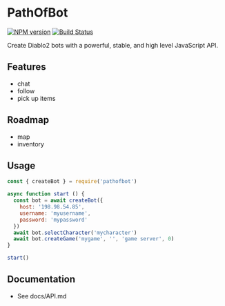 # PathOfBot
[![NPM version](https://img.shields.io/npm/v/pathofbot.svg)](http://npmjs.com/package/pathofbot)
[![Build Status](https://img.shields.io/circleci/project/MephisTools/PathOfBot/master.svg)](https://circleci.com/gh/MephisTools/PathOfBot)

Create Diablo2 bots with a powerful, stable, and high level JavaScript API.

## Features

* chat
* follow
* pick up items

## Roadmap

* map
* inventory

## Usage

```js
const { createBot } = require('pathofbot')

async function start () {
  const bot = await createBot({
    host: '198.98.54.85',
    username: 'myusername',
    password: 'mypassword'
  })
  await bot.selectCharacter('mycharacter')
  await bot.createGame('mygame', '', 'game server', 0)
}

start()

```

## Documentation

* See docs/API.md